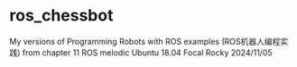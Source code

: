 # ros_chessbot
My versions of Programming Robots with ROS examples (ROS机器人编程实践) from chapter 11
ROS melodic
Ubuntu 18.04 Focal
Rocky 2024/11/05
